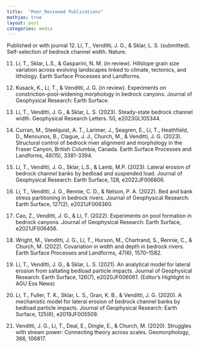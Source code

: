 ```yaml
---
title:  "Peer_Reviewed Publications"
mathjax: true
layout: post
categories: media
---
```

Published or with journal
12. Li, T., Venditti, J. G., & Sklar, L. S. (submitted). Self-selection of bedrock channel width. Nature.

11. Li, T., Sklar, L.S., & Gasparini, N. M. (in review). Hillslope grain size variation across evolving landscapes linked to climate, tectonics, and lithology. Earth Surface Processes and Landforms.
    
10. Kusack, K., Li, T., & Venditti, J. G. (in review). Experiments on constriction-pool-widening morphology in bedrock canyons. Journal of Geophysical Research: Earth Surface.
    
9. Li, T., Venditti, J. G., & Sklar, L. S. (2023). Steady-state bedrock channel width. Geophysical Research Letters. 50, e2023GL105344.
    
8. Curran, M., Steelquist, A. T., Larimer, J., Seagren, E., Li, T., Heathfield, D., Menounos, B., Clague, J. J., Church, M., & Venditti, J. G. (2023). Structural control of bedrock river alignment and morphology in the Fraser Canyon, British Columbia, Canada. Earth Surface Processes and Landforms, 48(15), 3381-3394.
   
7. Li, T., Venditti, J. G., Sklar, L.S., & Lamb, M.P. (2023). Lateral erosion of bedrock channel   banks by bedload and suspended load. Journal of Geophysical Research: Earth Surface, 128, e2022JF006806.
   
6. Li, T., Venditti, J. G., Rennie, C. D., & Nelson, P. A. (2022). Bed and bank stress partitioning    in bedrock rivers. Journal of Geophysical Research: Earth Surface, 127(2), e2021JF006360.
   
5. Cao, Z., Venditti, J. G., & Li, T. (2022). Experiments on pool formation in bedrock canyons. Journal of Geophysical Research: Earth Surface, e2021JF006456.
   
4. Wright, M., Venditti, J. G., Li, T., Hurson, M., Chartrand, S., Rennie, C., & Church, M. (2022). Covariation in width and depth in bedrock rivers. Earth Surface Processes and Landforms, 47(6), 1570–1582.
   
3. Li, T., Venditti, J. G., & Sklar, L. S. (2021). An analytical model for lateral erosion from saltating bedload particle impacts. Journal of Geophysical Research: Earth Surface, 126(7), e2020JF006061. (Editor’s Highlight in AGU Eos News)
   
2. Li, T., Fuller, T. K., Sklar, L. S., Gran, K. B., & Venditti, J. G. (2020). A mechanistic model for lateral erosion of bedrock channel banks by bedload particle impacts. Journal of Geophysical Research: Earth Surface, 125(6), e2019JF005509.
   
1. Venditti, J. G., Li, T., Deal, E., Dingle, E., & Church, M. (2020). Struggles with stream power: Connecting theory across scales. Geomorphology, 366, 106817. 

